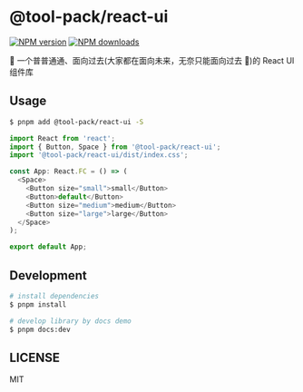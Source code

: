 # @tool-pack/react-ui

[![NPM version](https://img.shields.io/npm/v/@tool-pack/react-ui.svg?style=flat)](https://npmjs.org/package/@tool-pack/react-ui)
[![NPM downloads](http://img.shields.io/npm/dm/@tool-pack/react-ui.svg?style=flat)](https://npmjs.org/package/@tool-pack/react-ui)

🎨 一个普普通通、面向过去(大家都在面向未来，无奈只能面向过去 🤘)的 React UI 组件库

## Usage

```bash
$ pnpm add @tool-pack/react-ui -S
```

```typescript jsx
import React from 'react';
import { Button, Space } from '@tool-pack/react-ui';
import '@tool-pack/react-ui/dist/index.css';

const App: React.FC = () => (
  <Space>
    <Button size="small">small</Button>
    <Button>default</Button>
    <Button size="medium">medium</Button>
    <Button size="large">large</Button>
  </Space>
);

export default App;
```

## Development

```bash
# install dependencies
$ pnpm install

# develop library by docs demo
$ pnpm docs:dev
```

## LICENSE

MIT
